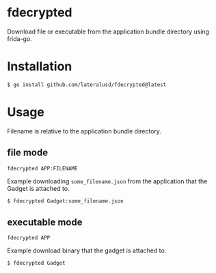 # fdecrypted
Download file or executable from the application bundle directory using frida-go.

# Installation
```bash
$ go install github.com/lateralusd/fdecrypted@latest
```

# Usage
Filename is relative to the application bundle directory.

## file mode

`fdecrypted APP:FILENAME`

Example downloading `some_filename.json` from the application that the Gadget is attached to.

```bash
$ fdecrypted Gadget:some_filename.json
```

## executable mode

`fdecrypted APP`

Example download binary that the gadget is attached to.

```bash
$ fdecrypted Gadget
```
